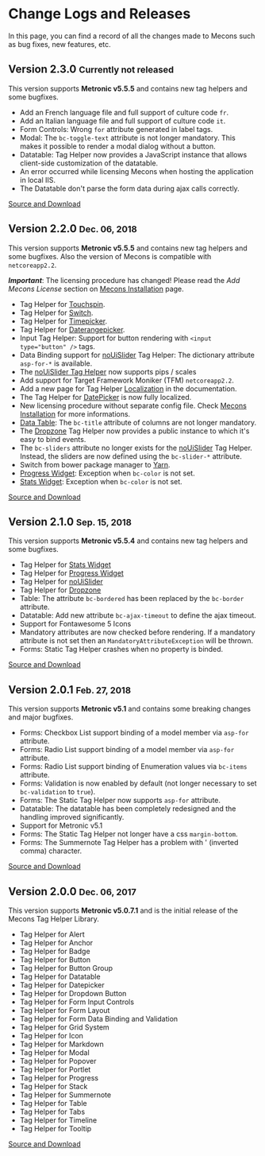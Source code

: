 # Change Logs and Releases

In this page, you can find a record of all the changes made to Mecons such as bug fixes, new features, etc.

## Version 2.3.0 <small class="release-date">Currently not released</small>

This version supports **Metronic v5.5.5** and contains new tag helpers and some bugfixes.

<ul class="changelog">
    <li class="ch-added">Add an French language file and full support of culture code <code>fr</code>.</li>
    <li class="ch-added">Add an Italian language file and full support of culture code <code>it</code>.</li>
    <li class="ch-changed">Form Controls: Wrong <code>for</code> attribute generated in label tags.</li>
    <li class="ch-changed">Modal: The <code>bc-toggle-text</code> attribute is not longer mandatory. This makes it possible to render a modal dialog without a button.</li>
    <li class="ch-changed">Datatable: Tag Helper now provides a JavaScript instance that allows client-side customization of the datatable.</li>
    <li class="ch-fixed">An error occurred while licensing Mecons when hosting the application in local IIS.</li>
    <li class="ch-fixed">The Datatable don't parse the form data during ajax calls correctly.</li>
</ul>

<a href="https://www.nuget.org/packages/BSolutions.Mecons/2.3.0" class="btn btn-info">
    <i class="fa fa-link"></i> Source and Download
</a>

## Version 2.2.0 <small class="release-date">Dec. 06, 2018</small>

This version supports **Metronic v5.5.5** and contains new tag helpers and some bugfixes. Also the version of Mecons is compatible with `netcoreapp2.2`.

***Important***: The licensing procedure has changed! Please read the *Add Mecons License* section on <a href="/Documentation/Mecons?view=MeconsInstallation">Mecons Installation</a> page.

<ul class="changelog">
    <li class="ch-added">Tag Helper for <a href="/Documentation/Mecons?view=Controls_Touchspin">Touchspin</a>.</li>
    <li class="ch-added">Tag Helper for <a href="/Documentation/Mecons?view=Controls_Switch">Switch</a>.</li>
    <li class="ch-added">Tag Helper for <a href="/Documentation/Mecons?view=Controls_Timepicker">Timepicker</a>.</li>
    <li class="ch-added">Tag Helper for <a href="/Documentation/Mecons?view=Controls_Daterangepicker">Daterangepicker</a>.</li>
    <li class="ch-added">Input Tag Helper: Support for button rendering with <code>&lt;input type="button" /&gt;</code> tags.</li>
    <li class="ch-added"> Data Binding support for <a href="/Documentation/Mecons?view=Controls_NoUiSlider">noUiSlider</a> Tag Helper: The dictionary attribute <code>asp-for-*</code> is available.</li>
    <li class="ch-added">The <a href="/Documentation/Mecons?view=Controls_NoUiSlider">noUiSlider Tag Helper</a> now supports pips / scales</li>
    <li class="ch-added">Add support for Target Framework Moniker (TFM) <code>netcoreapp2.2</code>.</li>
    <li class="ch-changed">Add a new page for Tag Helper <a href="/Documentation/Mecons?view=Localization">Localization</a> in the documentation.</li>
    <li class="ch-changed">The Tag Helper for <a href="/Documentation/Mecons?view=Controls_Datepicker">DatePicker</a> is now fully localized.</li>
    <li class="ch-changed">New licensing procedure without separate config file. Check <a href="/Documentation/Mecons?view=MeconsInstallation">Mecons Installation</a> for more informations.</li>
    <li class="ch-changed"><a href="/Documentation/Mecons?view=Datatable">Data Table</a>: The <code>bc-title</code> attribute of columns are not longer mandatory.</li>
    <li class="ch-changed">The <a href="/Documentation/Mecons?view=Controls_Dropzone">Dropzone</a> Tag Helper now provides a public instance to which it's easy to bind events.</li>
    <li class="ch-changed">The <code>bc-sliders</code> attribute no longer exists for the <a href="/Documentation/Mecons?view=Controls_NoUiSlider">noUiSlider</a> Tag Helper. Instead, the sliders are now defined using the <code>bc-slider-*</code> attribute.</li>
    <li class="ch-changed">Switch from bower package manager to <a href="https://yarnpkg.com" target="_blank">Yarn</a>.</li>
    <li class="ch-fixed"><a href="/Documentation/Mecons?view=ProgressWidget">Progress Widget</a>: Exception when <code>bc-color</code> is not set.</li>
    <li class="ch-fixed"><a href="/Documentation/Mecons?view=StatsWidget">Stats Widget</a>: Exception when <code>bc-color</code> is not set.</li>
</ul>

<a href="https://www.nuget.org/packages/BSolutions.Mecons/2.2.0" class="btn btn-info">
    <i class="fa fa-link"></i> Source and Download
</a>

## Version 2.1.0 <small class="release-date">Sep. 15, 2018</small>

This version supports **Metronic v5.5.4** and contains new tag helpers and some bugfixes.

<ul class="changelog">
    <li class="ch-added">Tag Helper for <a href="/Documentation/Mecons?view=StatsWidget">Stats Widget</a></li>
    <li class="ch-added">Tag Helper for <a href="/Documentation/Mecons?view=ProgressWidget">Progress Widget</a></li>
    <li class="ch-added">Tag Helper for <a href="/Documentation/Mecons?view=Controls_NoUiSlider">noUiSlider</a></li>
    <li class="ch-added">Tag Helper for <a href="/Documentation/Mecons?view=Controls_Dropzone">Dropzone</a></li>
    <li class="ch-changed">Table: The attribute <code>bc-bordered</code> has been replaced by the <code>bc-border</code> attribute.</li>
    <li class="ch-changed">Datatable: Add new attribute <code>bc-ajax-timeout</code> to define the ajax timeout.</li>
    <li class="ch-changed">Support for Fontawesome 5 Icons</li>
    <li class="ch-changed">Mandatory attributes are now checked before rendering. If a mandatory attribute is not set then an <code>MandatoryAttributeException</code> will be thrown.</li>
    <li class="ch-fixed">Forms: Static Tag Helper crashes when no property is binded.</li>
</ul>

<a href="https://www.nuget.org/packages/BSolutions.Mecons/2.1.0" class="btn btn-info">
    <i class="fa fa-link"></i> Source and Download
</a>

## Version 2.0.1 <small class="release-date">Feb. 27, 2018</small>

This version supports **Metronic v5.1** and contains some breaking changes and major bugfixes.

<ul class="changelog">
    <li class="ch-changed">Forms: Checkbox List support binding of a model member via <code>asp-for</code> attribute.</li>
    <li class="ch-changed">Forms: Radio List support binding of a model member via <code>asp-for</code> attribute.</li>
    <li class="ch-changed">Forms: Radio List support binding of Enumeration values via <code>bc-items</code> attribute.</li>
    <li class="ch-changed">Forms: Validation is now enabled by default (not longer necessary to set <code>bc-validation</code> to <code>true</code>).</li>
    <li class="ch-changed">Forms: The Static Tag Helper now supports <code>asp-for</code> attribute.</li>
    <li class="ch-changed">Datatable: The datatable has been completely redesigned and the handling improved significantly.</li>
    <li class="ch-changed">Support for Metronic v5.1</li>
    <li class="ch-fixed">Forms: The Static Tag Helper not longer have a css <code>margin-bottom</code>.</li>
    <li class="ch-fixed">Forms: The Summernote Tag Helper has a problem with ' (inverted comma) character.</li>
</ul>

<a href="https://www.nuget.org/packages/BSolutions.Mecons/2.0.1" class="btn btn-info">
    <i class="fa fa-link"></i> Source and Download
</a>

## Version 2.0.0 <small class="release-date">Dec. 06, 2017</small>

This version supports **Metronic v5.0.7.1** and is the initial release of the Mecons Tag Helper Library.

<ul class="changelog">
    <li class="ch-added">Tag Helper for Alert</li>
    <li class="ch-added">Tag Helper for Anchor</li>
    <li class="ch-added">Tag Helper for Badge</li>
    <li class="ch-added">Tag Helper for Button</li>
    <li class="ch-added">Tag Helper for Button Group</li>
    <li class="ch-added">Tag Helper for Datatable</li>
    <li class="ch-added">Tag Helper for Datepicker</li>
    <li class="ch-added">Tag Helper for Dropdown Button</li>
    <li class="ch-added">Tag Helper for Form Input Controls</li>
    <li class="ch-added">Tag Helper for Form Layout</li>
    <li class="ch-added">Tag Helper for Form Data Binding and Validation</li>
    <li class="ch-added">Tag Helper for Grid System</li>
    <li class="ch-added">Tag Helper for Icon</li>
    <li class="ch-added">Tag Helper for Markdown</li>
    <li class="ch-added">Tag Helper for Modal</li>
    <li class="ch-added">Tag Helper for Popover</li>
    <li class="ch-added">Tag Helper for Portlet</li>
    <li class="ch-added">Tag Helper for Progress</li>
    <li class="ch-added">Tag Helper for Stack</li>
    <li class="ch-added">Tag Helper for Summernote</li>
    <li class="ch-added">Tag Helper for Table</li>
    <li class="ch-added">Tag Helper for Tabs</li>
    <li class="ch-added">Tag Helper for Timeline</li>
    <li class="ch-added">Tag Helper for Tooltip</li>
</ul>

<a href="https://www.nuget.org/packages/BSolutions.Mecons/2.0.0" class="btn btn-info">
    <i class="fa fa-link"></i> Source and Download
</a>
